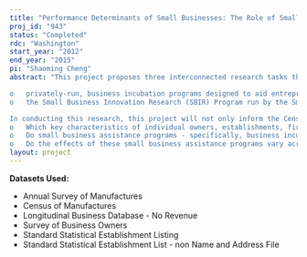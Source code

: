 ```yaml
---
title: "Performance Determinants of Small Businesses: The Role of Small Business Programs"
proj_id: "943"
status: "Completed"
rdc: "Washington"
start_year: "2012"
end_year: "2015"
pi: "Shaoming Cheng"
abstract: "This project proposes three interconnected research tasks that taken together will contribute to an integrated approach for identifying individual owner, establishment, industrial, and regional determinants that affect performance of small businesses in the United States. Specifically, the project will examine the impact that business assistance programs have on employment and revenue growth for small employers across all sectors of the economy. Two types of business assistance programs available during the 1992-1997 time period will be assessed:

o 	privately-run, business incubation programs designed to aid entrepreneurs by providing various business support services and resources, and
o 	the Small Business Innovation Research (SBIR) Program run by the Small Business Administration to provide research and development funds to small, high-tech, innovative businesses.

In conducting this research, this project will not only inform the Census Bureau about factors that affect small business performance but will also improve the understanding of the Census Bureau's data on these small businesses by conducting comparisons of the external data elements to the internal data to find discrepancies between the data sources and to determine if there are patterns in missing elements of the internal data.  Data elements within the Census in-house data sources and among the Census in-house and external sources will be cross-checked and cross-validated. Consequently, missing and inconsistent data elements in Title 13, Chapter 5 data will be identified to increase the understanding of the quality of data. Additionally, a methodology will be developed to estimate non-response for a Title 13, Chapter 5 program. The proposed research will focus on answering these key questions related to small business performance:
o 	Which key characteristics of individual owners, establishments, firms, industries, and the local region significantly affect small businesses' performance? 
o 	Do small business assistance programs - specifically, business incubation programs and the SBIR program - affect small businesses' performance, and do they enhance the effects of those key characteristics found to significantly affect small businesses' performance?
o 	Do the effects of these small business assistance programs vary across industries and locations?"
layout: project
---
```


**Datasets Used:**

  - Annual Survey of Manufactures 
  - Census of Manufactures 
  - Longitudinal Business Database - No Revenue 
  - Survey of Business Owners 
  - Standard Statistical Establishment Listing 
  - Standard Statistical Establishment List - non Name and Address File 

